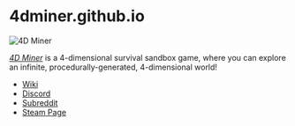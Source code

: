 # 4dminer.github.io

![4D Miner][logo]

*[4D Miner](https://4d-miner.fandom.com/wiki/4D_Miner)* is a 4-dimensional survival sandbox game, where you can explore an infinite, procedurally-generated, 4-dimensional world!

* [Wiki](https://4d-miner.fandom.com)
* [Discord](https://discord.gg/zg92JTdp66)
* [Subreddit](https://reddit.com/r/4D_Miner)
* [Steam Page](https://store.steampowered.com/app/1941640/4D_Miner/)

[logo]: https://4dminer.github.io/logo.png "4D Miner"
